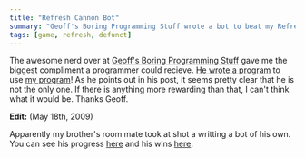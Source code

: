 ```yaml
---
title: "Refresh Cannon Bot"
summary: "Geoff's Boring Programming Stuff wrote a bot to beat my Refresh Cannon game."
tags: [game, refresh, defunct]
---
```


The awesome nerd over at [Geoff's Boring Programming Stuff](http://geoff.greer.fm/) gave me the biggest compliment a programmer could recieve. [He wrote a program](http://geoff.greer.fm/2009/05/05/refresh-cannon-bot/) to use [my program](/blog/refresh-cannon/)! As he points out in his post, it seems pretty clear that he is not the only one. If there is anything more rewarding than that, I can't think what it would be. Thanks Geoff.

**Edit:** (May 18th, 2009)

Apparently my brother's room mate took at shot a writting a bot of his own. You can see his progress [here](http://banach.ucsd.edu/RefreshCannon/) and his wins [here](http://banach.ucsd.edu/RefreshCannon/wins.php).
